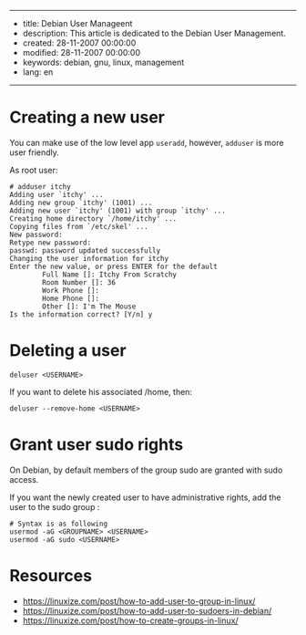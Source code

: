 -----

* title: Debian User Manageent
* description: This article is dedicated to the Debian User Management.
* created: 28-11-2007 00:00:00
* modified: 28-11-2007 00:00:00
* keywords: debian, gnu, linux, management
* lang: en

-----

# Creating a new user

You can make use of the low level app `useradd`, however, `adduser` is more user friendly.

As root user:

    # adduser itchy                    
    Adding user `itchy' ...
    Adding new group `itchy' (1001) ...
    Adding new user `itchy' (1001) with group `itchy' ...
    Creating home directory `/home/itchy' ...
    Copying files from `/etc/skel' ...
    New password: 
    Retype new password: 
    passwd: password updated successfully
    Changing the user information for itchy
    Enter the new value, or press ENTER for the default
            Full Name []: Itchy From Scratchy
            Room Number []: 36
            Work Phone []: 
            Home Phone []: 
            Other []: I'm The Mouse
    Is the information correct? [Y/n] y

# Deleting a user

    deluser <USERNAME>

If you want to delete his associated /home, then:

    deluser --remove-home <USERNAME>

# Grant user sudo rights

On Debian, by default members of the group sudo are granted with sudo access.

If you want the newly created user to have administrative rights, add the user to the sudo group :

    # Syntax is as following
    usermod -aG <GROUPNAME> <USERNAME>
    usermod -aG sudo <USERNAME>

# Resources

* https://linuxize.com/post/how-to-add-user-to-group-in-linux/
* https://linuxize.com/post/how-to-add-user-to-sudoers-in-debian/
* https://linuxize.com/post/how-to-create-groups-in-linux/
